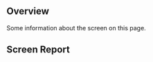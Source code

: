 ## Overview

Some information about the screen on this page.

## Screen Report

<script src="/javascripts/dev-web/SystemInfo.js"></script>

<script type="text/javascript">
  ScreenReport();
</script>

